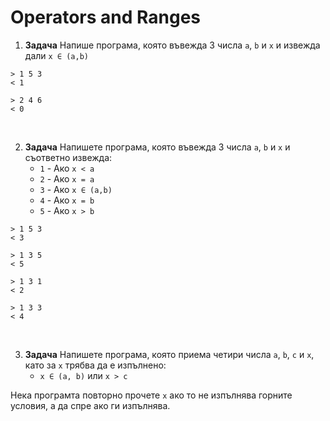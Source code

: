 # Operators and Ranges

1. **Задача** Напише програма, която въвежда 3 числа `a`, `b` и `x` и извежда дали `x ∈ (a,b)`

```text
> 1 5 3
< 1

> 2 4 6
< 0
```

<br>

2. **Задача** Напишете програма, която въвежда 3 числа `a`, `b` и `x` и съответно извежда:
    - `1` - Ако `x < a`
    - `2` - Ако `x = a`
    - `3` - Ако `x ∈ (a,b)`
    - `4` - Ако `x = b`
    - `5` - Ако `x > b`

```text
> 1 5 3
< 3

> 1 3 5
< 5

> 1 3 1
< 2

> 1 3 3
< 4
```

<br>

3. **Задача** Напишете програма, която приема четири числа `a`, `b`, `c` и `x`, като за `x` трябва да е изпълнено:
    - `x ∈ (a, b)` или `x > c`

Нека програмта повторно прочете `x` ако то не изпълнява горните условия, а да спре ако ги изпълнява.
